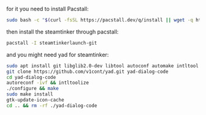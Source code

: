 for it you need to install Pacstall:

```sh
sudo bash -c "$(curl -fsSL https://pacstall.dev/q/install || wget -q https://pacstall.dev/q/install -O -)"
```

then install the steamtinker through pacstall:

```sh
pacstall -I steamtinkerlaunch-git
```

and you might need yad for steamtinker:

```sh
sudo apt install git libglib2.0-dev libtool autoconf automake intltool libgtk-3-dev build-essential
git clone https://github.com/v1cont/yad.git yad-dialog-code
cd yad-dialog-code
autoreconf -ivf && intltoolize
./configure && make
sudo make install
gtk-update-icon-cache
cd .. && rm -rf ./yad-dialog-code
```
